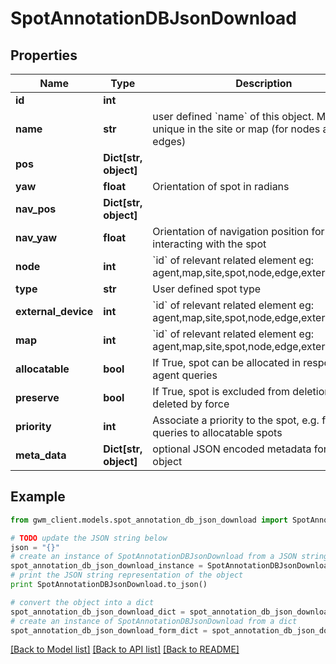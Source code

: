 # SpotAnnotationDBJsonDownload


## Properties
Name | Type | Description | Notes
------------ | ------------- | ------------- | -------------
**id** | **int** |  | [optional] 
**name** | **str** | user defined &#x60;name&#x60; of this object. Must be unique in the site or map (for nodes and edges) | [optional] 
**pos** | **Dict[str, object]** |  | [readonly] 
**yaw** | **float** | Orientation of spot in radians | 
**nav_pos** | **Dict[str, object]** |  | [readonly] 
**nav_yaw** | **float** | Orientation of navigation position for interacting with the spot | [optional] 
**node** | **int** | &#x60;id&#x60; of relevant related element eg: agent,map,site,spot,node,edge,external_device | [optional] 
**type** | **str** | User defined spot type | [optional] 
**external_device** | **int** | &#x60;id&#x60; of relevant related element eg: agent,map,site,spot,node,edge,external_device | [optional] 
**map** | **int** | &#x60;id&#x60; of relevant related element eg: agent,map,site,spot,node,edge,external_device | 
**allocatable** | **bool** | If True, spot can be allocated in response to agent queries | [optional] 
**preserve** | **bool** | If True, spot is excluded from deletion, unless deleted by force | [optional] 
**priority** | **int** | Associate a priority to the spot, e.g. for spot queries to allocatable spots | [optional] 
**meta_data** | **Dict[str, object]** | optional JSON encoded metadata for this object | [optional] 

## Example

```python
from gwm_client.models.spot_annotation_db_json_download import SpotAnnotationDBJsonDownload

# TODO update the JSON string below
json = "{}"
# create an instance of SpotAnnotationDBJsonDownload from a JSON string
spot_annotation_db_json_download_instance = SpotAnnotationDBJsonDownload.from_json(json)
# print the JSON string representation of the object
print SpotAnnotationDBJsonDownload.to_json()

# convert the object into a dict
spot_annotation_db_json_download_dict = spot_annotation_db_json_download_instance.to_dict()
# create an instance of SpotAnnotationDBJsonDownload from a dict
spot_annotation_db_json_download_form_dict = spot_annotation_db_json_download.from_dict(spot_annotation_db_json_download_dict)
```
[[Back to Model list]](../README.md#documentation-for-models) [[Back to API list]](../README.md#documentation-for-api-endpoints) [[Back to README]](../README.md)


